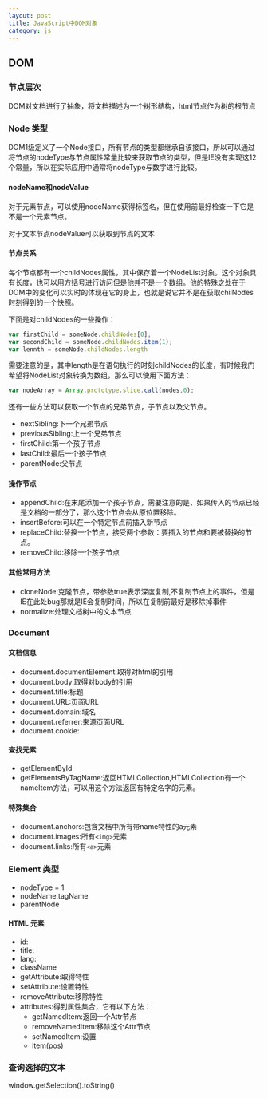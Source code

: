 ```yaml
---
layout: post
title: JavaScript中DOM对象
category: js
---
```



## DOM

### 节点层次

DOM对文档进行了抽象，将文档描述为一个树形结构，html节点作为树的根节点

### Node 类型

DOM1级定义了一个Node接口，所有节点的类型都继承自该接口，所以可以通过将节点的nodeType与节点属性常量比较来获取节点的类型，但是IE没有实现这12个常量，所以在实际应用中通常将nodeType与数字进行比较。
#### nodeName和nodeValue

对于元素节点，可以使用nodeName获得标签名，但在使用前最好检查一下它是不是一个元素节点。

对于文本节点nodeValue可以获取到节点的文本

#### 节点关系

每个节点都有一个childNodes属性，其中保存着一个NodeList对象。这个对象具有长度，也可以用方括号进行访问但是他并不是一个数组。他的特殊之处在于DOM中的变化可以实时的体现在它的身上，也就是说它并不是在获取chilNodes时刻得到的一个快照。

下面是对childNodes的一些操作：

```javascript
var firstChild = someNode.childNodes[0];
var secondChild = someNode.childNodes.item(1);
var lennth = someNode.childNodes.length
```

需要注意的是，其中length是在语句执行的时刻childNodes的长度，有时候我门希望将NodeList对象转换为数组，那么可以使用下面方法：

```javascript
var nodeArray = Array.prototype.slice.call(nodes,0);
```
还有一些方法可以获取一个节点的兄弟节点，子节点以及父节点。

+ nextSibling:下一个兄弟节点
+ previousSibling:上一个兄弟节点
+ firstChild:第一个孩子节点
+ lastChild:最后一个孩子节点
+ parentNode:父节点

#### 操作节点

+ appendChild:在末尾添加一个孩子节点，需要注意的是，如果传入的节点已经是文档的一部分了，那么这个节点会从原位置移除。
+ insertBefore:可以在一个特定节点前插入新节点
+ replaceChild:替换一个节点，接受两个参数：要插入的节点和要被替换的节点。
+ removeChild:移除一个孩子节点

#### 其他常用方法

+ cloneNode:克隆节点，带参数true表示深度复制,不复制节点上的事件，但是IE在此处bug那就是IE会复制时间，所以在复制前最好是移除掉事件
+ normalize:处理文档树中的文本节点


### Document

#### 文档信息

+ document.documentElement:取得对html的引用
+ document.body:取得对body的引用
+ document.title:标题
+ document.URL:页面URL
+ document.domain:域名
+ document.referrer:来源页面URL
+ document.cookie:

#### 查找元素

+ getElementById
+ getElementsByTagName:返回HTMLCollection,HTMLCollection有一个nameItem方法，可以用这个方法返回有特定名字的元素。

#### 特殊集合

+ document.anchors:包含文档中所有带name特性的a元素
+ document.images:所有`<img>`元素
+ document.links:所有`<a>`元素

### Element 类型

+ nodeType = 1
+ nodeName,tagName
+ parentNode


#### HTML 元素

+ id:
+ title:
+ lang:
+ className
+ getAttribute:取得特性
+ setAttribute:设置特性
+ removeAttribute:移除特性
+ attributes:得到属性集合，它有以下方法：
  + getNamedItem:返回一个Attr节点
  + removeNamedItem:移除这个Attr节点
  + setNamedItem:设置
  + item(pos)


### 查询选择的文本

window.getSelection().toString()